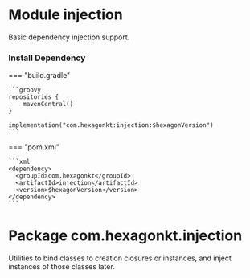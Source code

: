
# Module injection
Basic dependency injection support.

### Install Dependency

=== "build.gradle"

    ```groovy
    repositories {
        mavenCentral()
    }

    implementation("com.hexagonkt:injection:$hexagonVersion")
    ```

=== "pom.xml"

    ```xml
    <dependency>
      <groupId>com.hexagonkt</groupId>
      <artifactId>injection</artifactId>
      <version>$hexagonVersion</version>
    </dependency>
    ```

# Package com.hexagonkt.injection
Utilities to bind classes to creation closures or instances, and inject instances of those classes
later.
